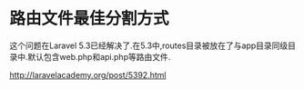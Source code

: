 # 路由文件最佳分割方式

这个问题在Laravel 5.3已经解决了.在5.3中,routes目录被放在了与app目录同级目录中.默认包含web.php和api.php等路由文件.

http://laravelacademy.org/post/5392.html



